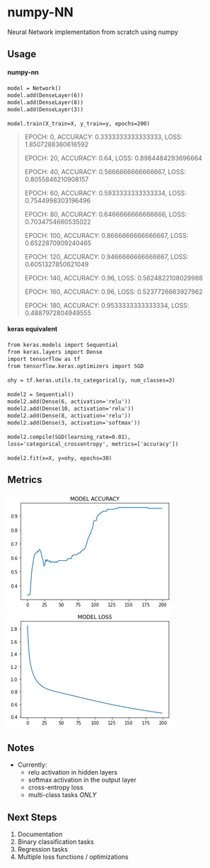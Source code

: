 # numpy-NN
Neural Network implementation from scratch using numpy

## Usage

#### numpy-nn
```
model = Network()
model.add(DenseLayer(6))
model.add(DenseLayer(8))
model.add(DenseLayer(3))

model.train(X_train=X, y_train=y, epochs=200)
```
> EPOCH: 0, ACCURACY: 0.3333333333333333, LOSS: 1.8507288360616592
>
> EPOCH: 20, ACCURACY: 0.64, LOSS: 0.8984484293696664
>
> EPOCH: 40, ACCURACY: 0.5666666666666667, LOSS: 0.8055846210908157
>
> EPOCH: 60, ACCURACY: 0.5933333333333334, LOSS: 0.7544998303196496
>
> EPOCH: 80, ACCURACY: 0.6466666666666666, LOSS: 0.7034754660535022
>
> EPOCH: 100, ACCURACY: 0.8666666666666667, LOSS: 0.6522870909240465
>
> EPOCH: 120, ACCURACY: 0.9466666666666667, LOSS: 0.6051327850621049
>
> EPOCH: 140, ACCURACY: 0.96, LOSS: 0.5624822108029988
>
> EPOCH: 160, ACCURACY: 0.96, LOSS: 0.5237726663927962
>
> EPOCH: 180, ACCURACY: 0.9533333333333334, LOSS: 0.4887972804949555
>

#### keras equivalent
```
from keras.models import Sequential
from keras.layers import Dense
import tensorflow as tf
from tensorflow.keras.optimizers import SGD

ohy = tf.keras.utils.to_categorical(y, num_classes=3)

model2 = Sequential()
model2.add(Dense(6, activation='relu'))
model2.add(Dense(10, activation='relu'))
model2.add(Dense(8, activation='relu'))
model2.add(Dense(3, activation='softmax'))

model2.compile(SGD(learning_rate=0.01), loss='categorical_crossentropy', metrics=['accuracy'])

model2.fit(x=X, y=ohy, epochs=30)
```

## Metrics
![Accuracy](https://github.com/j0sephsasson/numpy-nn/blob/main/accuracy.png?raw=true)
![Loss](https://github.com/j0sephsasson/numpy-nn/blob/main/loss.png?raw=true)

## Notes
 - Currently: 
    - relu activation in hidden layers
    - softmax activation in the output layer
    - cross-entropy loss
    - multi-class tasks *ONLY*

## Next Steps
1. Documentation
2. Binary classification tasks
3. Regression tasks
4. Multiple loss functions / optimizations